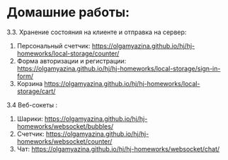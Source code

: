 # Домашние работы:


3.3. Хранение состояния на клиенте и отправка на сервер:
 1. Персональный счетчик: https://olgamyazina.github.io/hj/hj-homeworks/local-storage/counter/
 2. Форма авторизации и регистрации: https://olgamyazina.github.io/hj/hj-homeworks/local-storage/sign-in-form/
 3. Корзина https://olgamyazina.github.io/hj/hj-homeworks/local-storage/cart/

3.4 Веб-сокеты  :
1. Шарики: https://olgamyazina.github.io/hj/hj-homeworks/websocket/bubbles/
2. Счетчик: https://olgamyazina.github.io/hj/hj-homeworks/websocket/counter/
3. Чат: https://olgamyazina.github.io/hj/hj-homeworks/websocket/chat/